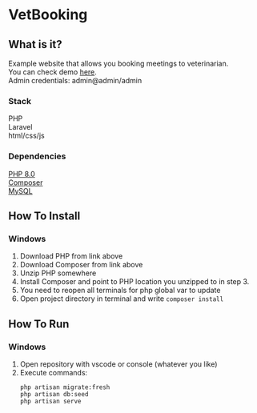 # VetBooking

## What is it?

Example website that allows you booking meetings to veterinarian.  
You can check demo [here](https://vetbooking.herokuapp.com/).  
Admin credentials: admin@admin/admin

### Stack

PHP  
Laravel  
html/css/js

### Dependencies

[PHP 8.0](https://windows.php.net/downloads/releases/php-8.0.0-nts-Win32-vs16-x64.zip)  
[Composer](https://getcomposer.org/download/)  
[MySQL](https://www.mysql.com/)

## How To Install

### Windows

1. Download PHP from link above
2. Download Composer from link above
3. Unzip PHP somewhere
4. Install Composer and point to PHP location you unzipped to in step 3.
5. You need to reopen all terminals for php global var to update
6. Open project directory in terminal and write `composer install`

## How To Run

### Windows

1. Open repository with vscode or console (whatever you like)
2. Execute commands:
    ```
    php artisan migrate:fresh
    php artisan db:seed
    php artisan serve
    ```
